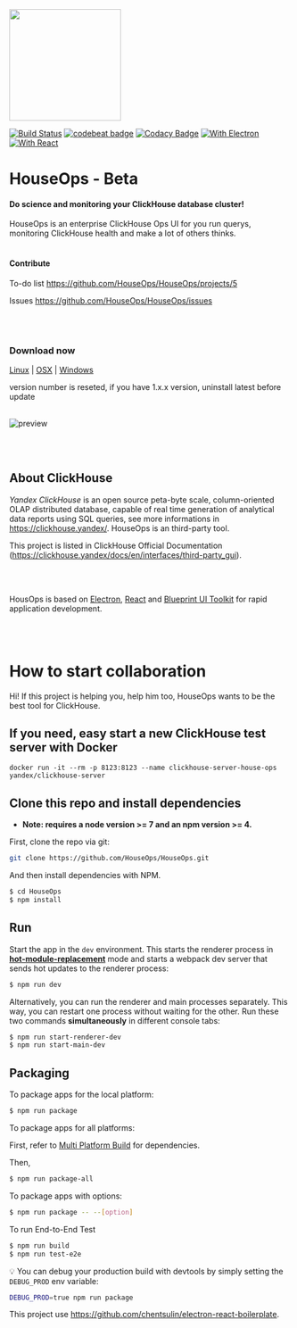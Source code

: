 <img src="https://svgshare.com/i/6W0.svg" alt="" data-canonical-src="https://svgshare.com/i/6W0.svg" width="200" />

[![Build Status](https://travis-ci.org/HouseOps/HouseOps.svg?branch=master)](https://travis-ci.org/HouseOps/HouseOps) [![codebeat badge](https://codebeat.co/badges/fca4df8a-c0dc-4de2-a3b2-8393d52d987f)](https://codebeat.co/projects/github-com-houseops-houseops-master) [![Codacy Badge](https://api.codacy.com/project/badge/Grade/6bd94b9273794b70857ea059e4cc2038)](https://www.codacy.com/app/jonatasfreitasv/HouseOps?utm_source=github.com&amp;utm_medium=referral&amp;utm_content=HouseOps/HouseOps&amp;utm_campaign=Badge_Grade) [![With Electron](https://img.shields.io/badge/with-electron-blue.svg)](https://electronjs.org/) [![With React](https://img.shields.io/badge/with-react-blue.svg)](https://reactjs.org/)
# HouseOps - Beta
#### Do science and monitoring your ClickHouse database cluster!

HouseOps is an enterprise ClickHouse Ops UI for you run querys, monitoring ClickHouse health and make a lot of others thinks.
<br/><br/>
#### Contribute
To-do list https://github.com/HouseOps/HouseOps/projects/5

Issues https://github.com/HouseOps/HouseOps/issues

<br/><br/>
### Download now
[Linux](http://bit.ly/2sX6zrw) | [OSX](http://bit.ly/2Jyf2bR) | [Windows](http://bit.ly/2JJQPTf)

version number is reseted, if you have 1.x.x version, uninstall latest before update
<br/><br/>

![preview](https://image.ibb.co/hPjCiJ/ezgif_com_gif_maker_1.gif)

<br /><br />

## About ClickHouse
*Yandex ClickHouse* is an open source peta-byte scale, column-oriented OLAP distributed database, capable of real time generation of analytical data reports using SQL queries, see more informations in https://clickhouse.yandex/. HouseOps is an third-party tool.

This project is listed in ClickHouse Official Documentation (https://clickhouse.yandex/docs/en/interfaces/third-party_gui).

<br /><br />

HousOps is based on [Electron](http://electron.atom.io/), [React](https://facebook.github.io/react/) and [Blueprint UI Toolkit](http://blueprintjs.com) for rapid application development.

<br /><br />

# How to start collaboration
Hi! If this project is helping you, help him too, HouseOps wants to be the best tool for ClickHouse.


## If you need, easy start a new ClickHouse test server with Docker
```
docker run -it --rm -p 8123:8123 --name clickhouse-server-house-ops yandex/clickhouse-server
```


## Clone this repo and install dependencies

* **Note: requires a node version >= 7 and an npm version >= 4.**

First, clone the repo via git:

```bash
git clone https://github.com/HouseOps/HouseOps.git
```

And then install dependencies with NPM.

```bash
$ cd HouseOps
$ npm install
```


## Run

Start the app in the `dev` environment. This starts the renderer process in [**hot-module-replacement**](https://webpack.js.org/guides/hmr-react/) mode and starts a webpack dev server that sends hot updates to the renderer process:

```bash
$ npm run dev
```

Alternatively, you can run the renderer and main processes separately. This way, you can restart one process without waiting for the other. Run these two commands **simultaneously** in different console tabs:

```bash
$ npm run start-renderer-dev
$ npm run start-main-dev
```


## Packaging

To package apps for the local platform:

```bash
$ npm run package
```

To package apps for all platforms:

First, refer to [Multi Platform Build](https://www.electron.build/multi-platform-build) for dependencies.

Then,
```bash
$ npm run package-all
```

To package apps with options:

```bash
$ npm run package -- --[option]
```

To run End-to-End Test

```bash
$ npm run build
$ npm run test-e2e
```

:bulb: You can debug your production build with devtools by simply setting the `DEBUG_PROD` env variable:
```bash
DEBUG_PROD=true npm run package
```

This project use https://github.com/chentsulin/electron-react-boilerplate.
